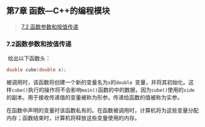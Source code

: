 ## 第7章 函数—C++的编程模块

>[7.2 函数参数和按值传递](#7.2)

<h3 id="7.2">7.2函数参数和按值传递</h3>

​		给出以下函数头：

```c++
double cube(double x);
```

​		被调用时，该函数将创建一个新的变量名为`x`的`double `变量，并将其初始化。这样`cube()`执行的操作将不会影响`main()`函数的中的数据，因为`cube()`使用的`side`的副本。用于接收传递值的变量被称为形参。传递给函数的值被称为实参。

​		在函数中声明的变量时该函数私有的。在函数被调用时，计算机将为这些变量分配内存；函数结束时，计算机将释放这些变量使用的内存。
